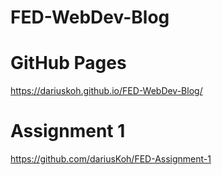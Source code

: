 # FED-WebDev-Blog

# GitHub Pages
https://dariuskoh.github.io/FED-WebDev-Blog/

# Assignment 1
https://github.com/dariusKoh/FED-Assignment-1
